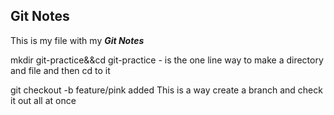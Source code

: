 ## Git Notes 

This is my file with my ***Git Notes***

mkdir git-practice&&cd git-practice - is the one line way to make a directory and file and then cd to it

git checkout -b feature/pink added 
This is a way create a branch and check it out all at once 